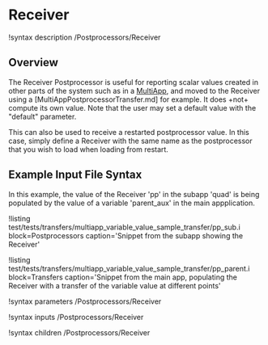 # Receiver

!syntax description /Postprocessors/Receiver

## Overview

The Receiver Postprocessor is useful for reporting scalar values created in other parts of the system
such as in a [MultiApp](syntax/MultiApps/index.md), and moved to the Receiver using a
[MultiAppPostprocessorTransfer.md] for example.
It does +not+ compute its own value. Note that the user may set a default
value with the "default" parameter.

This can also be used to receive a restarted postprocessor value. In this case, simply define a Receiver
with the same name as the postprocessor that you wish to load when loading from restart.

## Example Input File Syntax

In this example, the value of the Receiver 'pp' in the subapp 'quad' is being populated by
the value of a variable 'parent_aux' in the main appplication.

!listing test/tests/transfers/multiapp_variable_value_sample_transfer/pp_sub.i block=Postprocessors caption='Snippet from the subapp showing the Receiver'

!listing test/tests/transfers/multiapp_variable_value_sample_transfer/pp_parent.i block=Transfers caption='Snippet from the main app, populating the Receiver with a transfer of the variable value at different points'

!syntax parameters /Postprocessors/Receiver

!syntax inputs /Postprocessors/Receiver

!syntax children /Postprocessors/Receiver
